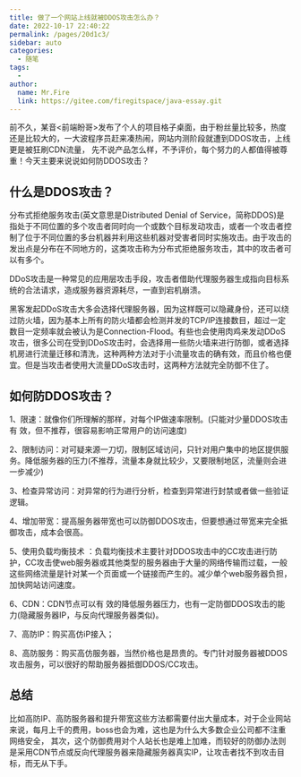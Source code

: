 ```yaml
---
title: 做了一个网站上线就被DDOS攻击怎么办？
date: 2022-10-17 22:40:22
permalink: /pages/20d1c3/
sidebar: auto
categories:
  - 随笔
tags:
  - 
author: 
  name: Mr.Fire
  link: https://gitee.com/firegitspace/java-essay.git
---
```


前不久，某音<前端盼哥>发布了个人的项目格子桌面，由于粉丝量比较多，热度还是比较大的，一大波程序员赶来凑热闹，网站内测阶段就遭到DDOS攻击，上线更是被狂刷CDN流量，
先不说产品怎么样，不予评价，每个努力的人都值得被尊重！今天主要来说说如何防DDOS攻击？

## 什么是DDOS攻击？

分布式拒绝服务攻击(英文意思是Distributed Denial of Service，简称DDOS)是指处于不同位置的多个攻击者同时向一个或数个目标发动攻击，或者一个攻击者控制了位于不同位置的多台机器并利用这些机器对受害者同时实施攻击。由于攻击的发出点是分布在不同地方的，这类攻击称为分布式拒绝服务攻击，其中的攻击者可以有多个。

DDoS攻击是一种常见的应用层攻击手段，攻击者借助代理服务器生成指向目标系统的合法请求，造成服务器资源耗尽，一直到宕机崩溃。

黑客发起DDoS攻击大多会选择代理服务器，因为这样既可以隐藏身份，还可以绕过防火墙，因为基本上所有的防火墙都会检测并发的TCP/IP连接数目，超过一定数目一定频率就会被认为是Connection-Flood。有些也会使用肉鸡来发动DDoS攻击，很多公司在受到DDoS攻击时，会选择用一些防火墙来进行防御，或者选择机房进行流量迁移和清洗，这种两种方法对于小流量攻击的确有效，而且价格也便宜。但是当攻击者使用大流量DDoS攻击时，这两种方法就完全防御不住了。

## 如何防DDOS攻击？

1、限速：就像你们所理解的那样，对每个IP做速率限制。(只能对少量DDOS攻击有 效，但不推荐，很容易影响正常用户的访问速度)

2、限制访问：对可疑来源一刀切，限制区域访问，只针对用户集中的地区提供服务。降低服务器的压力(不推荐，流量本身就比较少，又要限制地区，流量则会进一步减少)

3、检查异常访问：对异常的行为进行分析，检查到异常进行封禁或者做一些验证逻辑。

4、增加带宽：提高服务器带宽也可以防御DDOS攻击，但要想通过带宽来完全抵御攻击，成本会很高。

5、使用负载均衡技术 ：负载均衡技术主要针对DDOS攻击中的CC攻击进行防护，CC攻击使web服务器或其他类型的服务器由于大量的网络传输而过载，一般这些网络流量是针对某一个页面或一个链接而产生的。减少单个web服务器负担，加快网站访问速度。

6、CDN：CDN节点可以有 效的降低服务器压力，也有一定防御DDOS攻击的能力(隐藏服务器IP，与反向代理服务器类似)。

7、高防IP：购买高仿iP接入；

8、高防服务：购买高仿服务器，当然价格也是昂贵的。专门针对服务器被DDOS攻击服务，可以很好的帮助服务器抵御DDOS/CC攻击。

## 总结
比如高防IP、高防服务器和提升带宽这些方法都需要付出大量成本，对于企业网站来说，每月上千的费用，boss也会为难，这也是为什么大多数企业公司都不注重网络安全，
其次，这个防御费用对个人站长也是难上加难，而较好的防御办法则是采用CDN节点或反向代理服务器来隐藏服务器真实IP，让攻击者找不到攻击目标，而无从下手。